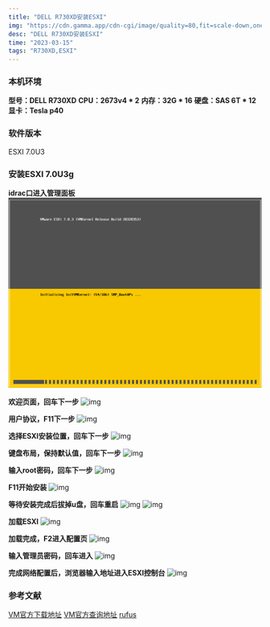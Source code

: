 ```yaml
---
title: "DELL R730XD安装ESXI"
img: "https://cdn.gamma.app/cdn-cgi/image/quality=80,fit=scale-down,onerror=redirect,width=500/a6uyzivr086smdy/bcde7aa37d204865b27a758dcb271fa6/original/u-4010697962-4143975424-fm-253-app-120-f-JPEG-fmt-auto-q-75.jpg"
desc: "DELL R730XD安装ESXI"
time: "2023-03-15"
tags: "R730XD,ESXI"
---
```


### 本机环境
**型号：DELL R730XD**
**CPU：2673v4 * 2**
**内存：32G * 16**
**硬盘：SAS 6T * 12**
**显卡：Tesla p40**

### 软件版本
ESXI 7.0U3

### 安装ESXI 7.0U3g
**idrac口进入管理面板**
![img](../img/esxi/3.png)

**欢迎页面，回车下一步**
![img](img/esxi/4.png)

**用户协议，F11下一步**
![img](img/esxi/5.png)

**选择ESXI安装位置，回车下一步**
![img](img/esxi/6.png)

**键盘布局，保持默认值，回车下一步**
![img](img/esxi/7.png)

**输入root密码，回车下一步**
![img](img/esxi/8.png)

**F11开始安装**
![img](img/esxi/9.png)

**等待安装完成后拔掉u盘，回车重启**
![img](img/esxi/10.png)
![img](img/esxi/11.png)

**加载ESXI**
![img](img/esxi/12.png)

**加载完成，F2进入配置页**
![img](img/esxi/13.png)

**输入管理员密码，回车进入**
![img](img/esxi/14.png)

**完成网络配置后，浏览器输入地址进入ESXI控制台**
![img](img/esxi/15.png)


### 参考文献
[VM官方下载地址](https://customerconnect.vmware.com/cn/downloads/info/slug/datacenter_cloud_infrastructure/vmware_vsphere/7_0)
[VM官方查询地址](https://www.vmware.com/resources/compatibility/search.php)
[rufus](http://rufus.ie/en/)
